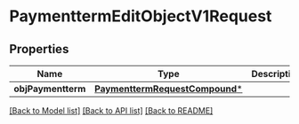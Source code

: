 # PaymenttermEditObjectV1Request

## Properties
Name | Type | Description | Notes
------------ | ------------- | ------------- | -------------
**objPaymentterm** | [**PaymenttermRequestCompound***](PaymenttermRequestCompound.md) |  | 

[[Back to Model list]](../README.md#documentation-for-models) [[Back to API list]](../README.md#documentation-for-api-endpoints) [[Back to README]](../README.md)


